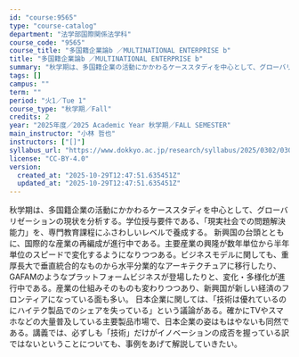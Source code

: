 ```yaml
---
id: "course:9565"
type: "course-catalog"
department: "法学部国際関係法学科"
course_code: "9565"
course_title: "多国籍企業論b ／MULTINATIONAL ENTERPRISE b"
title: "多国籍企業論b ／MULTINATIONAL ENTERPRISE b"
summary: "秋学期は、多国籍企業の活動にかかわるケーススタディを中心として、グローバリゼーションの現状を分析する。学位授与要件である、「現実社会での問題解決能力」を、専門教育課程にふさわしいレベルで養成する。 新興国の台頭とともに、国際的な産業の再編成…"
tags: []
campus: ""
term: ""
period: "火1／Tue 1"
course_type: "秋学期／Fall"
credits: 2
year: "2025年度／2025 Academic Year 秋学期／FALL SEMESTER"
main_instructor: "小林 哲也"
instructors: ["[]"]
syllabus_url: "https://www.dokkyo.ac.jp/research/syllabus/2025/0302/0302_09565_ja_JP.html"
license: "CC-BY-4.0"
version:
  created_at: "2025-10-29T12:47:51.635451Z"
  updated_at: "2025-10-29T12:47:51.635451Z"
---
```

秋学期は、多国籍企業の活動にかかわるケーススタディを中心として、グローバリゼーションの現状を分析する。学位授与要件である、「現実社会での問題解決能力」を、専門教育課程にふさわしいレベルで養成する。 新興国の台頭とともに、国際的な産業の再編成が進行中である。主要産業の興隆が数年単位から半年単位のスピードで変化するようになりつつある。ビジネスモデルに関しても、重厚長大で垂直統合的なものから水平分業的なアーキテクチュアに移行したり、GAFAMのようなプラットフォームビジネスが登場したりと、変化・多様化が進行中である。産業の仕組みそのものも変わりつつあり、新興国が新しい経済のフロンティアになっている面も多い。 日本企業に関しては、「技術は優れているのにハイテク製品でのシェアを失っている」という議論がある。確かにTVやスマホなどの大量普及している主要製品市場で、日本企業の姿はもはやないも同然である。講義では、必ずしも「技術」だけがイノベーションの成否を握っている訳ではないということについても、事例をあげて解説していきたい。
